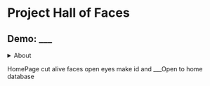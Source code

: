 # Project Hall of Faces 
## Demo: ___

<details>
  <summary>About</summary>
  
  <p>
    Most famous characters from Game of Thrones is an American fantasy drama television series created by David Benioff and D. B. Weiss for HBO
  </p>
</details>

<p>
  HomePage
  cut alive faces open eyes
  make id and ___Open to home database
</p>


